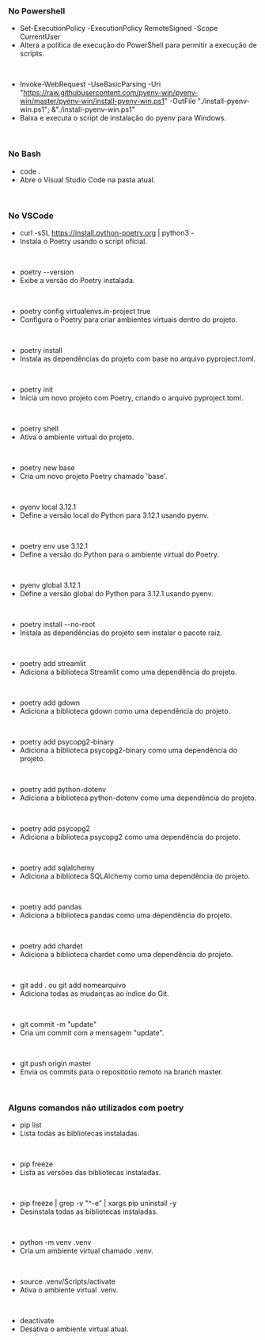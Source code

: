 ### No Powershell
- Set-ExecutionPolicy -ExecutionPolicy RemoteSigned -Scope CurrentUser
- Altera a política de execução do PowerShell para permitir a execução de scripts.
<br>

- Invoke-WebRequest -UseBasicParsing -Uri "https://raw.githubusercontent.com/pyenv-win/pyenv-win/master/pyenv-win/install-pyenv-win.ps1" -OutFile "./install-pyenv-win.ps1"; &"./install-pyenv-win.ps1"
- Baixa e executa o script de instalação do pyenv para Windows.
<br>

### No Bash
- code .
- Abre o Visual Studio Code na pasta atual.
<br>

### No VSCode
- curl -sSL https://install.python-poetry.org | python3 -
- Instala o Poetry usando o script oficial.
<br>

- poetry --version
- Exibe a versão do Poetry instalada.
<br>

- poetry config virtualenvs.in-project true
- Configura o Poetry para criar ambientes virtuais dentro do projeto.
<br>

- poetry install
- Instala as dependências do projeto com base no arquivo pyproject.toml.
<br>

- poetry init
- Inicia um novo projeto com Poetry, criando o arquivo pyproject.toml.
<br>

- poetry shell
- Ativa o ambiente virtual do projeto.
<br>

- poetry new base
- Cria um novo projeto Poetry chamado 'base'.
<br>

- pyenv local 3.12.1
- Define a versão local do Python para 3.12.1 usando pyenv.
<br>

- poetry env use 3.12.1
- Define a versão do Python para o ambiente virtual do Poetry.
<br>

- pyenv global 3.12.1
- Define a versão global do Python para 3.12.1 usando pyenv.
<br>

- poetry install --no-root
- Instala as dependências do projeto sem instalar o pacote raiz.
<br>

- poetry add streamlit
- Adiciona a biblioteca Streamlit como uma dependência do projeto.
<br>

- poetry add gdown
- Adiciona a biblioteca gdown como uma dependência do projeto.
<br>

- poetry add psycopg2-binary
- Adiciona a biblioteca psycopg2-binary como uma dependência do projeto.
<br>

- poetry add python-dotenv
- Adiciona a biblioteca python-dotenv como uma dependência do projeto.
<br>

- poetry add psycopg2
- Adiciona a biblioteca psycopg2 como uma dependência do projeto.
<br>

- poetry add sqlalchemy
- Adiciona a biblioteca SQLAlchemy como uma dependência do projeto.
<br>

- poetry add pandas
- Adiciona a biblioteca pandas como uma dependência do projeto.
<br>

- poetry add chardet
- Adiciona a biblioteca chardet como uma dependência do projeto.
<br>

- git add . ou git add nomearquivo 
- Adiciona todas as mudanças ao índice do Git.
<br>

- git commit -m "update"
- Cria um commit com a mensagem "update".
<br>

- git push origin master
- Envia os commits para o repositório remoto na branch master.
<br>

### Alguns comandos não utilizados com poetry
- pip list
- Lista todas as bibliotecas instaladas.
<br>

- pip freeze
- Lista as versões das bibliotecas instaladas.
<br>

- pip freeze | grep -v "^-e" | xargs pip uninstall -y
- Desinstala todas as bibliotecas instaladas.
<br>

- python -m venv .venv
- Cria um ambiente virtual chamado .venv.
<br>

- source .venv/Scripts/activate
- Ativa o ambiente virtual .venv.
<br>

- deactivate
- Desativa o ambiente virtual atual.
